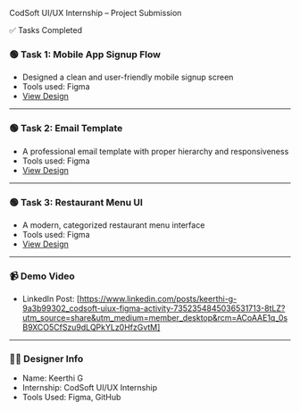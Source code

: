 CodSoft UI/UX Internship – Project Submission

 ✅ Tasks Completed

### 🟢 Task 1: Mobile App Signup Flow
- Designed a clean and user-friendly mobile signup screen
- Tools used: Figma
- [View Design](https://www.figma.com/proto/o6DkIaMYuFsIcvcAkVQEOJ/Mobile-SIgn-up-flow?page-id=0%3A1&node-id=15-120&p=f&viewport=-204%2C61%2C0.68&t=rSN6Xz8yfadoEZxc-1&scaling=scale-down&content-scaling=fixed&starting-point-node-id=15%3A120)

---

### 🟢 Task 2: Email Template
- A professional email template with proper hierarchy and responsiveness
- Tools used: Figma
- [View Design](https://www.figma.com/proto/ajFM5N8qZEWYraXG0W39bI/Email-Template?page-id=0%3A1&node-id=13-4&p=f&viewport=209%2C147%2C0.29&t=BomKlYq7VsPX5Enq-1&scaling=min-zoom&content-scaling=fixed)

---

### 🟢 Task 3: Restaurant Menu UI
- A modern, categorized restaurant menu interface
- Tools used: Figma
- [View Design](https://www.figma.com/proto/R8lf7gTnrr0Db2UUcOrKqx/Restrauant-Menu?page-id=0%3A1&node-id=31-202&p=f&viewport=-694%2C65%2C0.34&t=lFHlKypQYnA5g8Nq-1&scaling=scale-down&content-scaling=fixed&starting-point-node-id=11%3A418)

---

### 📹 Demo Video
- LinkedIn Post: [https://www.linkedin.com/posts/keerthi-g-9a3b99302_codsoft-uiux-figma-activity-7352354845036531713-8tLZ?utm_source=share&utm_medium=member_desktop&rcm=ACoAAE1q_0sB9XCO5CfSzu9dLQPkYLz0HfzGvtM]

---

### 👩‍🎓 Designer Info
- Name: Keerthi G
- Internship: CodSoft UI/UX Internship
- Tools Used: Figma, GitHub
